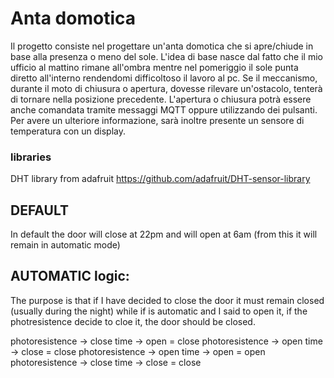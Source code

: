 # Anta domotica

Il progetto consiste nel progettare un'anta domotica che si apre/chiude in base alla presenza o meno del sole. L'idea di base nasce dal fatto che il mio ufficio al mattino rimane all'ombra mentre nel pomeriggio il sole punta diretto all'interno rendendomi difficoltoso il lavoro al pc. Se il meccanismo, durante il moto di chiusura o apertura, dovesse rilevare un'ostacolo, tenterà di tornare nella posizione precedente. L'apertura o chiusura potrà essere anche comandata tramite messaggi MQTT oppure utilizzando dei pulsanti. Per avere un ulteriore informazione, sarà inoltre presente un sensore di temperatura con un display.

### libraries

DHT library from adafruit
https://github.com/adafruit/DHT-sensor-library

## DEFAULT

In default the door will close at 22pm and will open at 6am (from this it will remain in automatic mode)


## AUTOMATIC logic:

The purpose is that if I have decided to close the door it must remain closed (usually during the night) while if is automatic and I said to open it, if the photresistence decide to cloe it, the door should be closed.

photoresistence -> close        time -> open   = close
photoresistence -> open         time -> close  = close
photoresistence -> open         time -> open   = open
photoresistence -> close        time -> close  = close
